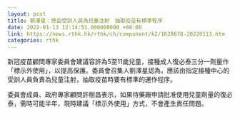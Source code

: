```yaml
---
layout: post
title: 劉澤星：應由受訓人員為兒童注射　抽取疫苗有標準程序
date: 2022-01-13 12:14:51.000000000 +08:00
link: https://news.rthk.hk/rthk/ch/component/k2/1628678-20220113.htm
categories: rthk
---
```


新冠疫苗顧問專家委員會建議容許為5至11歲兒童，接種成人復必泰三分一劑量作「標示外使用」，以提高保護。委員會召集人劉澤星認為，應該由指定接種中心的受訓人員負責為兒童注射，抽取疫苗時要有標準的運作程序。

委員會成員、政府專家顧問許樹昌表示，如果待藥廠申請批准使用兒童劑量的復必泰，需時可能半年，現時建議「標示外使用」方式，不會產生責任問題。
